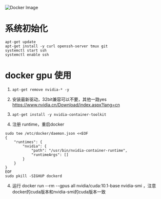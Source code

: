 ![Docker Image](https://github.com/ai-trade/docker/workflows/Docker%20Image/badge.svg)

# 系统初始化

```
apt-get update
apt-get install -y curl openssh-server tmux git
systemctl start ssh
systemctl enable ssh

```

# docker gpu 使用

1. `apt-get remove nvidia-* -y`

2. 安装最新驱动，32bit兼容可以不要，其他一路yes https://www.nvidia.cn/Download/index.aspx?lang=cn

3. `apt-get install -y nvidia-container-toolkit`

4. 注册 runtime，重启docker
```
sudo tee /etc/docker/daemon.json <<EOF
{
    "runtimes": {
        "nvidia": {
            "path": "/usr/bin/nvidia-container-runtime",
            "runtimeArgs": []
        }
    }
}
EOF
sudo pkill -SIGHUP dockerd
```

4. 运行 docker run --rm --gpus all nvidia/cuda:10.1-base nvidia-smi ，注意docker的cuda版本和nvidia-smi的cuda版本一致


